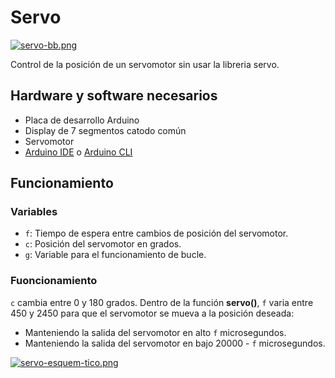 # Servo

[![servo-bb.png](https://i.postimg.cc/wMdDYLZY/servo-bb.png)](https://postimg.cc/VrDJjrzK)

Control de la posición de un servomotor sin usar la libreria servo.

## Hardware y software necesarios
- Placa de desarrollo Arduino 
- Display de 7 segmentos catodo común
- Servomotor
- [Arduino IDE](https://www.arduino.cc/en/software) o [Arduino CLI](https://arduino.github.io/arduino-cli/0.23/installation/)

## Funcionamiento
### Variables
- ```f```: Tiempo de espera entre cambios de posición del servomotor.
- ```c```: Posición del servomotor en grados.
- ```g```: Variable para el funcionamiento de bucle.

### Fuoncionamiento
```c``` cambia entre 0 y 180 grados. Dentro de la función **servo()**, ```f``` varia entre 450 y 2450 para que el servomotor se mueva a la posición deseada:

- Manteniendo la salida del servomotor en alto ```f``` microsegundos.
- Manteniendo la salida del servomotor en bajo 20000 - ```f``` microsegundos.

[![servo-esquem-tico.png](https://i.postimg.cc/Ss9cPDZG/servo-esquem-tico.png)](https://postimg.cc/r08d0C2d)
